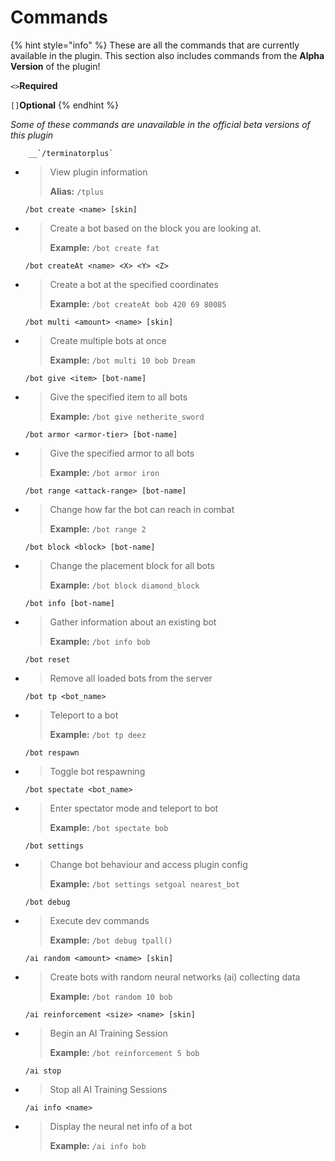# Commands

{% hint style="info" %}
These are all the commands that are currently available in the plugin. This section also includes commands from the **Alpha Version** of the plugin!

`<>`**Required**

`[]`**Optional**
{% endhint %}

_Some of these commands are unavailable in the official beta versions of this plugin_

        __`/terminatorplus`

* > View plugin information
  >
  > **Alias:** `/tplus`

  `/bot create <name> [skin]`

* > Create a bot based on the block you are looking at.
  >
  > **Example:** `/bot create fat`

  `/bot createAt <name> <X> <Y> <Z>`

* > Create a bot at the specified coordinates
  >
  > **Example:** `/bot createAt bob 420 69 80085`

  `/bot multi <amount> <name> [skin]`

* > Create multiple bots at once
  >
  > **Example:** `/bot multi 10 bob Dream`

  `/bot give <item> [bot-name]`

* > Give the specified item to all bots
  >
  > **Example:** `/bot give netherite_sword`

  `/bot armor <armor-tier> [bot-name]`

* > Give the specified armor to all bots
  >
  > **Example:** `/bot armor iron`

  `/bot range <attack-range> [bot-name]`

* > Change how far the bot can reach in combat
  >
  > **Example:** `/bot range 2`

  `/bot block <block> [bot-name]`

* > Change the placement block for all bots
  >
  > **Example:** `/bot block diamond_block`

  `/bot info [bot-name]`

* > Gather information about an existing bot
  >
  > **Example:** `/bot info bob`

  `/bot reset`

* > Remove all loaded bots from the server

  `/bot tp <bot_name>`

* > Teleport to a bot
  >
  > **Example:** `/bot tp deez`

  `/bot respawn`

* > Toggle bot respawning

  `/bot spectate <bot_name>`

* > Enter spectator mode and teleport to bot
  >
  > **Example:** `/bot spectate bob`

  `/bot settings`

* > Change bot behaviour and access plugin config
  >
  > **Example:** `/bot settings setgoal nearest_bot`

  `/bot debug`

* > Execute dev commands
  >
  > **Example:** `/bot debug tpall()`

  `/ai random <amount> <name> [skin]`

* > Create bots with random neural networks \(ai\) collecting data
  >
  > **Example:** `/bot random 10 bob`

  `/ai reinforcement <size> <name> [skin]`

* > Begin an AI Training Session
  >
  > **Example:** `/bot reinforcement 5 bob`

  `/ai stop`

* > Stop all AI Training Sessions

  `/ai info <name>`

* > Display the neural net info of a bot
  >
  > **Example:** `/ai info bob`

